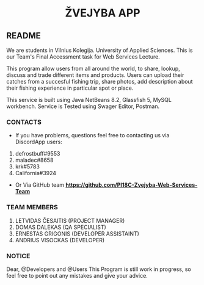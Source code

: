# <p align="center"> ŽVEJYBA APP

## README

We are students in Vilnius Kolegija. University of Applied Sciences. This is our Team's Final Accessment task for Web Services Lecture. 

This program allow users from all around the world, to share, lookup, discuss and trade different items and products. 
Users can upload their catches from a succesful fishing trip, share photos, add description about their fishing experience in particular spot or place.

This service is built using Java NetBeans 8.2, Glassfish 5, MySQL workbench. Service is Tested using Swager Editor, Postman.

### CONTACTS

* If you have problems, questions feel free to contacting us via DiscordApp users:
1. defrostbuff#9553
2. maladec#8658
3. krk#5783 
4. California#3924
* Or Via GitHub team **https://github.com/PI18C-Zvejyba-Web-Services-Team**

### TEAM MEMBERS

1. LETVIDAS ČESAITIS (PROJECT MANAGER)
2. DOMAS DALEKAS (QA SPECIALIST)
3. ERNESTAS GRIGONIS (DEVELOPER ASSISTAINT)
4. ANDRIUS VISOCKAS (DEVELOPER)

### NOTICE

Dear, @Developers and @Users
This Program is still work in progress, so feel free to point out any mistakes and give your advice.
